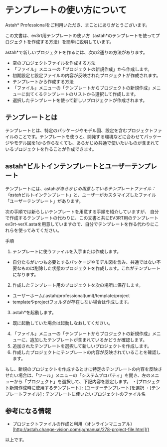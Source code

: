 # テンプレートの使い方について

Astah* Professionalをご利用いただき、まことにありがとうございます。

この文書は、ev3rt用テンプレートの使い方（astah*のテンプレートを使ってプロジェクトを作成する方法）を簡単に説明しています。

astah*で新しいプロジェクトを作るには、次の2通りの方法があります。
* 空のプロジェクトファイルを作成する方法
 * 「ファイル」メニューの「プロジェクトの新規作成」から作成します。
 * 初期設定と設定ファイルの内容が反映されたプロジェクトが作成されます。
* テンプレートから作成する方法
 * 「ファイル」メニューの「テンプレートからプロジェクトの新規作成」メニューに出てくるテンプレートのリストから選択して作成します。
 * 選択したテンプレートを使って新しいプロジェクトが作成されます。

## テンプレートとは

テンプレートとは、特定のパッケージやモデル図、設定を含むプロジェクトファイルのことです。テンプレートを使うと、開発する環境などに合わせてパッケージやモデル図を1から作らなくても、あらかじめ共通で使いたいものが含まれているプロジェクトを作ることが作成できます。

## astah*ビルトインテンプレートとユーザーテンプレート

テンプレートには、astah*があらかじめ用意しているテンプレートファイル：「astah*ビルトインテンプレート」と、ユーザーがカスタマイズしたファイル「ユーザーテンプレート」があります。

次の手順では新らしいテンプレートを用意する手順を紹介していますが、
自分で作成するテンプレートの代わりに、この文書と共にEV3RT用のテンプレートev3rt-verX.astaを用意していますので、自分でテンプレートを作る代わりにこれらを使ってみてください。

手順
1. テンプレートに使うファイルを入手または作成します。
 * 自分たちがいつも必要とするパッケージやモデル図を含み、共通ではない不要なものは削除した状態のプロジェクトを作成します。これがテンプレートになります。
2. 作成したテンプレート用のプロジェクトを次の場所に保存します。
 * ユーザーホーム/.astah/professional(uml)/template/project
 * templateやprojectフォルダが存在しない場合は作成します。
3. astah*を起動します。
 * 既に起動していた場合は起動しなおしてください。
4. 「ファイル」メニューの「テンプレートからプロジェクトの新規作成」メニューに、追加したテンプレートが含まれているかどうか確認します。
5. 追加されたテンプレートを選択して新しいプロジェクトを作成します。
6. 作成したプロジェクトにテンプレートの内容が反映されていることを確認します。

もし、新規のプロジェクトを作成するときに特定のテンプレートの内容を反映させたい場合は、「ツール」メニューの「システムプロパティ」を開き、左のメニューから「プロジェクト」を選択して、下記内容を設定します。
・[プロジェクト新規作成時に使用するテンプレート] : [ユーザーテンプレート]を選択
・[テンプレートファイル] : テンプレートに使いたいプロジェクトのファイル名

## 参考になる情報

* プロジェクトファイルの作成と利用（オンラインマニュアル）
[http://astah.change-vision.com/ja/manual/278-project-file.html]()

以上です。
